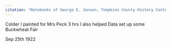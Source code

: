 ```yaml
---
citation: "Notebooks of George E. Jansen, Tompkins County History Center" 
---
```

Colder I painted for Mrs Peck 3 hrs I also helped Data set up some Buckwheat Fair

Sep 25th 1922
